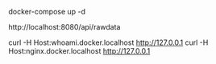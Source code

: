 docker-compose up -d

http://localhost:8080/api/rawdata

curl -H Host:whoami.docker.localhost http://127.0.0.1
curl -H Host:nginx.docker.localhost http://127.0.0.1
